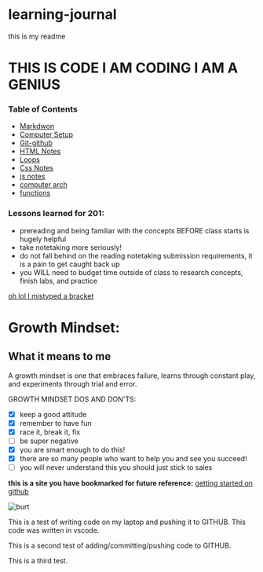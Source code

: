 # learning-journal
this is my readme
# THIS IS CODE I AM CODING I AM A GENIUS

### Table of Contents
- [Markdwon](markdown.md)
- [Computer Setup](computer-setup)
- [Git-github](GitHub)
- [HTML Notes](Markdown.md)
- [Loops](loop-notes.md)
- [Css Notes](css-notes.md)
- [js notes](js-notes.md)
- [computer arch](computers.md)
 - [functions](functions.md)



### Lessons learned for 201:
- prereading and being familiar with the concepts BEFORE class starts is hugely helpful
- take notetaking more seriously!
- do not fall behind on the reading notetaking submission requirements, it is a pain to get caught back up
- you WILL need to budget time outside of class to research concepts, finish labs, and practice

[oh lol I mistyped a bracket](https://www.markdownguide.org/cheat-sheet/)
# Growth Mindset:
## What it means to me
A growth mindset is one that embraces failure, learns through constant play, and experiments through trial and error.

GROWTH MINDSET DOS AND DON'TS:
- [x] keep a good attitude
- [x] remember to have fun
- [x] race it, break it, fix 
- [ ] be super negative 
- [x] you are smart enough to do this!
- [x] there are so many people who want to help you and see you succeed!
- [ ] you will never understand this you should just stick to sales

**this is a site you have bookmarked for future reference:** [getting started on github](https://guides.github.com/features/pages/)

![burt](https://img.thedailybeast.com/image/upload/c_crop,d_placeholder_euli9k,h_1439,w_2560,x_0,y_0/dpr_1.5/c_limit,w_908/fl_lossy,q_auto/v1492115385/articles/2016/03/21/burt-reynolds-on-old-pal-donald-trump-like-a-sheriff-that-s-quick-on-the-draw/160318-yamato-burt-reynolds-tease_igtxtw)


This is a test of writing code on my laptop and pushing it to GITHUB.  This code was written in vscode.

This is a second test of adding/committing/pushing code to GITHUB.

This is a third test.
